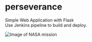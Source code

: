 # perseverance
Simple Web Application with Flask   
Use Jenkins pipeline to build and deploy.   

![Image of NASA mission](https://mars.nasa.gov/system/resources/detail_files/25069_M2020-Launch-Side-Stacked-web.jpg)

